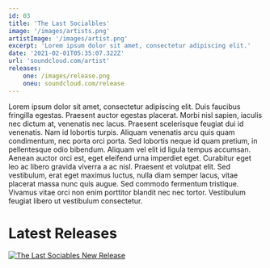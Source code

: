 ```yaml
---
id: 03
title: 'The Last Socialbles'
image: '/images/artists.png'
artistImage: '/images/artist.png'
excerpt: 'Lorem ipsum dolor sit amet, consectetur adipiscing elit.'
date: '2021-02-01T05:35:07.322Z'
url: 'soundcloud.com/artist'
releases:
	one: /images/release.png
	oneu: soundcloud.com/release
---
```

Lorem ipsum dolor sit amet, consectetur adipiscing elit. Duis faucibus fringilla egestas. Praesent auctor egestas placerat. Morbi nisl sapien, iaculis nec dictum at, venenatis nec lacus. Praesent scelerisque feugiat dui id venenatis. Nam id lobortis turpis. Aliquam venenatis arcu quis quam condimentum, nec porta orci porta. Sed lobortis neque id quam pretium, in pellentesque odio bibendum. Aliquam vel elit id ligula tempus accumsan. Aenean auctor orci est, eget eleifend urna imperdiet eget. Curabitur eget leo ac libero gravida viverra a ac nisl. Praesent et volutpat elit. Sed vestibulum, erat eget maximus luctus, nulla diam semper lacus, vitae placerat massa nunc quis augue. Sed commodo fermentum tristique. Vivamus vitae orci non enim porttitor blandit nec nec tortor. Vestibulum feugiat libero ut vestibulum consectetur.

<div className="releases">
	<h1>Latest Releases</h1>
	<div className="list">
		<a href="https://soundcloud.com">
			<img src="/images/release.png" alt="The Last Sociables New Release"
		</a>
	</div>
</div>
